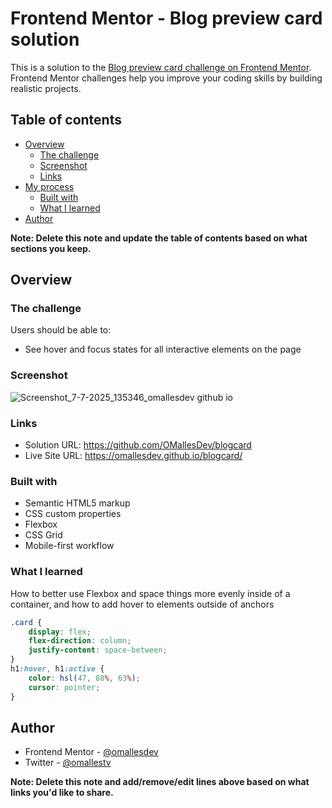 # Frontend Mentor - Blog preview card solution

This is a solution to the [Blog preview card challenge on Frontend Mentor](https://www.frontendmentor.io/challenges/blog-preview-card-ckPaj01IcS). Frontend Mentor challenges help you improve your coding skills by building realistic projects. 

## Table of contents

- [Overview](#overview)
  - [The challenge](#the-challenge)
  - [Screenshot](#screenshot)
  - [Links](#links)
- [My process](#my-process)
  - [Built with](#built-with)
  - [What I learned](#what-i-learned)
- [Author](#author)

**Note: Delete this note and update the table of contents based on what sections you keep.**

## Overview

### The challenge

Users should be able to:

- See hover and focus states for all interactive elements on the page

### Screenshot

![Screenshot_7-7-2025_135346_omallesdev github io](https://github.com/user-attachments/assets/3fd5c6a3-3e5a-43d8-a87f-bb703c71eb13)

### Links

- Solution URL: https://github.com/OMallesDev/blogcard
- Live Site URL: https://omallesdev.github.io/blogcard/

### Built with

- Semantic HTML5 markup
- CSS custom properties
- Flexbox
- CSS Grid
- Mobile-first workflow

### What I learned
How to better use Flexbox and space things more evenly inside of a container, and how to add hover to elements outside of anchors

```css
.card {
    display: flex;
    flex-direction: column;
    justify-content: space-between;
}
h1:hover, h1:active {
    color: hsl(47, 88%, 63%);
    cursor: pointer;
}
```

## Author

- Frontend Mentor - [@omallesdev](https://www.frontendmentor.io/profile/omallesdev)
- Twitter - [@omallestv](https://www.twitter.com/omallestv)

**Note: Delete this note and add/remove/edit lines above based on what links you'd like to share.**
